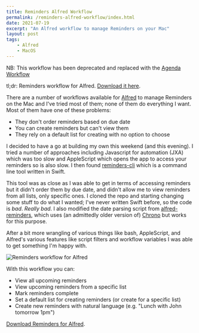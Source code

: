 ```yaml
---
title: Reminders Alfred Workflow
permalink: /reminders-alfred-workflow/index.html
date: 2021-07-19
excerpt: "An Alfred workflow to manage Reminders on your Mac"
layout: post
tags:
    - Alfred
    - MacOS
---
```


NB: This workflow has been deprecated and replaced with the [Agenda Workflow](https://github.com/rknightuk/alfred-workflows/raw/main/workflows/agenda)

tl;dr: Reminders workflow for Alfred. [Download it here](https://github.com/rknightuk/alfred-workflows/tree/main/workflows/reminders).

There are a number of workflows available for [Alfred](https://www.alfredapp.com) to manage Reminders on the Mac and I've tried most of them; none of them do everything I want. Most of them have one of these problems:

- They don't order reminders based on due date
- You can create reminders but can't view them
- They rely on a default list for creating with no option to choose

I decided to have a go at building my own this weekend (and this evening). I tried a number of approaches including Javascript for automation (JXA) which was too slow and AppleScript which opens the app to access your reminders so is also slow. I then found [reminders-cli](https://github.com/keith/reminders-cli) which is a command line tool written in Swift. 

This tool was as close as I was able to get in terms of accessing reminders but it didn't order them by due date, and didn't allow me to view reminders from all lists, only specific ones. I cloned the repo and starting changing some stuff to do what I wanted; I've never written Swift before, so the code is _bad_. _Really bad_. I also modified the date parsing script from [alfred-reminders](https://github.com/surrealroad/alfred-reminders), which uses (an admittedly older version of) [Chrono](https://github.com/wanasit/chrono) but works for this purpose.

After a bit more wrangling of various things like bash, AppleScript, and Alfred's various features like script filters and workflow variables I was able to get something I'm happy with.

![Reminders workflow for Alfred](https://rknightuk.s3.us-east-1.amazonaws.com/site/reminders-for-alfred.png)

With this workflow you can:

- View all upcoming reminders
- View upcoming reminders from a specific list
- Mark reminders complete
- Set a default list for creating reminders (or create for a specific list)
- Create new reminders with natural language (e.g. "Lunch with John tomorrow 1pm")

[Download Reminders for Alfred](https://github.com/rknightuk/alfred-workflows/tree/main/workflows/reminders).


